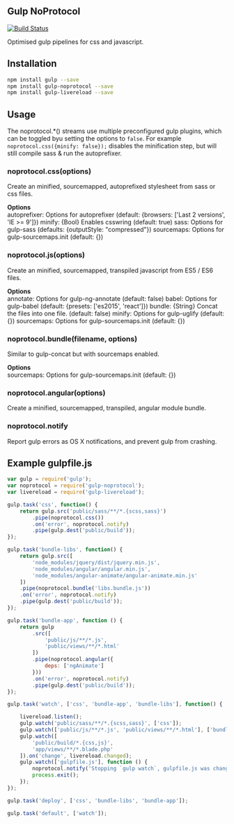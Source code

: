 Gulp NoProtocol
----------------

[![Build Status](https://travis-ci.org/noprotocol/gulp-noprotocol.svg)](https://travis-ci.org/noprotocol/gulp-noprotocol)

Optimised gulp pipelines for css and javascript.

## Installation

```sh
npm install gulp --save
npm install gulp-noprotocol --save
npm install gulp-livereload --save
```

## Usage

The noprotocol.*() streams use multiple preconfigured gulp plugins, which can be toggled byu setting the options to `false`.
For example `noprotocol.css({minify: false});` disables the minification step, but will still compile sass & run the autoprefixer.  

### noprotocol.css(options)
Create an minified, sourcemapped, autoprefixed stylesheet from sass or css files.

**Options**  
autoprefixer: Options for autoprefixer (default: {browsers: ['Last 2 versions', 'IE >= 9']})
minify: {Bool} Enables csswring (default: true)
sass: Options for gulp-sass (defaults: {outputStyle: "compressed"})
sourcemaps: Options for gulp-sourcemaps.init  (default: {})

### noprotocol.js(options)
Create an minified, sourcemapped, transpiled javascript from ES5 / ES6 files.

**Options**  
annotate: Options for gulp-ng-annotate (default: false)
babel: Options for gulp-babel (default: {presets: ['es2015', 'react']})
bundle: {String} Concat the files into one file. (default: false) 
minify: Options for gulp-uglify (default: {})
sourcemaps: Options for gulp-sourcemaps.init  (default: {})  

### noprotocol.bundle(filename, options)
Similar to gulp-concat but with sourcemaps enabled.

**Options**  
sourcemaps: Options for gulp-sourcemaps.init  (default: {})
### noprotocol.angular(options)
Create a minified, sourcemapped, transpiled, angular module bundle.

### noprotocol.notify
Report gulp errors as OS X notifications, and prevent gulp from crashing.

## Example gulpfile.js

```js
var gulp = require('gulp');
var noprotocol = require('gulp-noprotocol');
var livereload = require('gulp-livereload');

gulp.task('css', function() {
    return gulp.src('public/sass/**/*.{scss,sass}')
        .pipe(noprotocol.css())
        .on('error', noprotocol.notify)
        .pipe(gulp.dest('public/build'));
});

gulp.task('bundle-libs', function() {
    return gulp.src([
        'node_modules/jquery/dist/jquery.min.js',
        'node_modules/angular/angular.min.js',
        'node_modules/angular-animate/angular-animate.min.js'
    ])
    .pipe(noprotocol.bundle('libs.bundle.js'))
    .on('error', noprotocol.notify)
    .pipe(gulp.dest('public/build'));
});

gulp.task('bundle-app', function () {
    return gulp
        .src([
            'public/js/**/*.js',
            'public/views/**/*.html'
        ])
        .pipe(noprotocol.angular({
            deps: ['ngAnimate']
        }))
        .on('error', noprotocol.notify)
        .pipe(gulp.dest('public/build'));
});

gulp.task('watch', ['css', 'bundle-app', 'bundle-libs'], function() {

    livereload.listen();
    gulp.watch('public/sass/**/*.{scss,sass}', ['css']);
    gulp.watch(['public/js/**/*.js', 'public/views/**/*.html'], ['bundle-app']);
    gulp.watch([
        'public/build/*.{css,js}',
        'app/views/**/*.blade.php'
    ]).on('change', livereload.changed);
    gulp.watch(['gulpfile.js'], function () {
        noprotocol.notify('Stopping `gulp watch`, gulpfile.js was changed');
        process.exit();
    });
});

gulp.task('deploy', ['css', 'bundle-libs', 'bundle-app']);

gulp.task('default', ['watch']);
```
